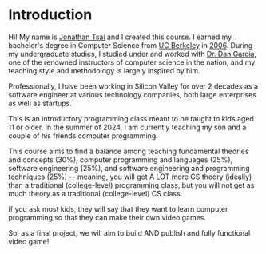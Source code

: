 # Introduction

Hi! My name is [Jonathan Tsai](https://github.com/jontsai) and I created this course. I earned my bachelor's degree in Computer Science from [UC Berkeley](https://eecs.berkeley.edu/cs/) in [2006](https://cal.berkeley.edu/jontsai). During my undergraduate studies, I studied under and worked with [Dr. Dan Garcia](https://people.eecs.berkeley.edu/~ddgarcia/), one of the renowned instructors of computer science in the nation, and my teaching style and methodology is largely inspired by him.

Professionally, I have been working in Silicon Valley for over 2 decades as a software engineer at various technology companies, both large enterprises as well as startups.

This is an introductory programming class meant to be taught to kids aged 11 or older. In the summer of 2024, I am currently teaching my son and a couple of his friends computer programming.

This course aims to find a balance among teaching fundamental theories and concepts (30%), computer programming and languages (25%), software engineering (25%), and software engineering and programming techniques (25%) -- meaning, you will get A LOT more CS theory (ideally) than a traditional (college-level) programming class, but you will not get as much theory as a traditional (college-level) CS class.

If you ask most kids, they will say that they want to learn computer programming so that they can make their own video games.

So, as a final project, we will aim to build AND publish and fully functional video game!
